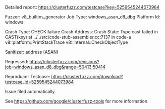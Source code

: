 Detailed report: https://clusterfuzz.com/testcase?key=5259545244073984

Fuzzer: v8_builtins_generator
Job Type: windows_asan_d8_dbg
Platform Id: windows

Crash Type: CHECK failure
Crash Address: 
Crash State:
  Type cast failed in CAST(key) at ../../src/code-stub-assembler.cc:7137 in code-a
  v8::platform::PrintStackTrace
  v8::internal::CheckObjectType
  
Sanitizer: address (ASAN)

Regressed: https://clusterfuzz.com/revisions?job=windows_asan_d8_dbg&range=50413:50414

Reproducer Testcase: https://clusterfuzz.com/download?testcase_id=5259545244073984

Issue filed automatically.

See https://github.com/google/clusterfuzz-tools for more information.